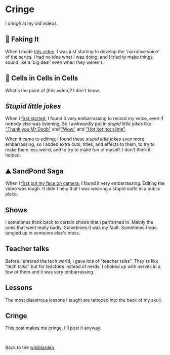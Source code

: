 # Cringe

I cringe at my old videos.

## 🤡 Faking It

When I made [this video](https://youtu.be/rlO993Jbqpo), I was just starting to develop the 'narrative voice' of the series. I had no idea what I was doing, and I tried to make things sound like a 'big deal' even when they weren't.

## 🦠 Cells in Cells in Cells

What's the point of [this video]? I don't know.

## *Stupid little jokes*

When I [first started](https://youtu.be/zLP4ZwudAKs), I found it very embarrassing to record my voice, even if nobody else was listening. So I awkwardly put in *stupid little jokes* like ["Thank you Mr Doob"](https://youtu.be/2Gi8fdvmvqY) and ["Wow"](https://youtu.be/2Gi8fdvmvqY) and ["Hot hot hot slime"](https://youtu.be/2Gi8fdvmvqY).

When it came to editing, I found these *stupid little jokes* even more embarrassing, so I added extra cuts, titles, and effects to them, to try to make them less weird, and to try to make fun of myself. I don't think it helped.

## ⛰️ SandPond Saga

When I [first put my face on camera](https://youtu.be/nER7-DVLEjA), I found it very embarrassing. Editing the video was tough. It didn't help that I was wearing a stupid outfit in a public place.

## Shows

I sometimes think back to certain shows that I performed in. Mainly the ones that went really badly. Sometimes it was my fault. Sometimes I was tangled up in someone else's mess.

## Teacher talks

Before I entered the tech world, I gave lots of "teacher talks". They're like "tech talks" but for teachers instead of nerds. I choked up with nerves in a few of them and it was very embarrassing.

## Lessons

The most disastrous lessons I taught are tattooed into the back of my skull.

## Cringe

This post makes me cringe. I'll post it anyway!

<br>

Back to the [wikiblarden](/wikiblogarden).
